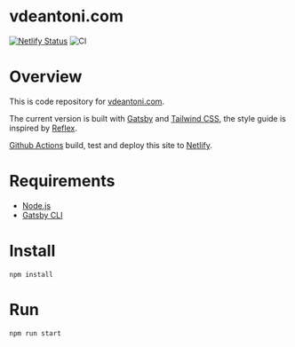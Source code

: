 # vdeantoni.com

[![Netlify Status](https://api.netlify.com/api/v1/badges/f26929f9-23ac-4b78-a60d-00a58662e2d3/deploy-status)](https://app.netlify.com/sites/vdeantoni/deploys)
![CI](https://github.com/deantoni/personal-website/workflows/CI/badge.svg)


# Overview
This is code repository for [vdeantoni.com](https://vdeantoni.com).

The current version is built with [Gatsby](https://www.gatsbyjs.org/) and [Tailwind CSS](https://tailwindcss.com/), the style guide is inspired by [Reflex](https://reflexjs.org/).

[Github Actions](https://github.com/features/actions) build, test and deploy this site to [Netlify](https://www.netlify.com/).

# Requirements
  * [Node.js](https://nodejs.org/)
  * [Gatsby CLI](https://www.gatsbyjs.org/docs/gatsby-cli/)
  
# Install
```
npm install
```

# Run
```
npm run start
```
